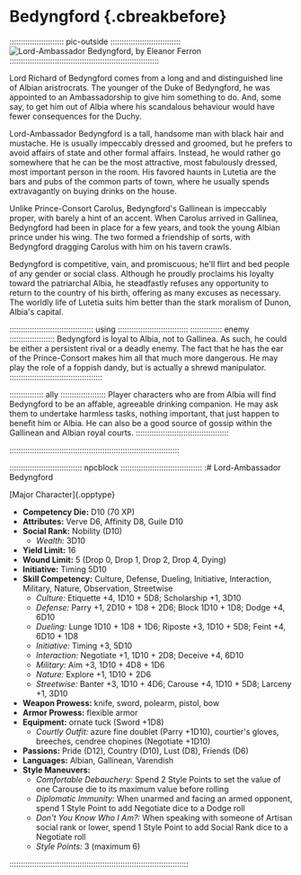 # Bedyngford {.cbreakbefore}

:::::::::::::::::::::::: pic-outside :::::::::::::::::::::::::::::::
![Lord-Ambassador Bedyngford, by Eleanor Ferron](assets/Portraits/Medium/lord-bedyngford.jpg "Lord-Ambassador Bedyngford, by Eleanor Ferron")
::::::::::::::::::::::::::::::::::::::::::::::::::::::::::::::::::

Lord Richard of Bedyngford comes from a long and and distinguished line of Albian
aristrocrats. The younger of the Duke of Bedyngford, he was appointed to
an Ambassadorship to give him something to do. And, some say, to get him out
of Albia where his scandalous behaviour would have fewer consequences for the
Duchy.

Lord-Ambassador Bedyngford is a tall, handsome man with black hair and mustache.
He is usually impeccably dressed and groomed, but he prefers to avoid affairs of
state and other formal affairs. Instead, he would rather go somewhere that he
can be the most attractive, most fabulously dressed, most important person in
the room. His favored haunts in Lutetia are the bars and pubs of the common
parts of town, where he usually spends extravagantly on buying drinks on the house.

Unlike Prince-Consort Carolus, Bedyngford's Gallinean is impeccably proper, 
with barely a hint of an accent. When Carolus arrived in Gallinea, Bedyngford
had been in place for a few years, and took the young Albian prince under his
wing. The two formed a friendship of sorts, with Bedyngford dragging 
Carolus with him on his tavern crawls.

Bedyngford is competitive, vain, and promiscuous; he'll flirt and bed people
of any gender or social class. Although he proudly proclaims his loyalty toward
the patriarchal Albia, he steadfastly refuses any opportunity to return to the
country of his birth, offering as many excuses as necessary. The worldly life
of Lutetia suits him better than the stark moralism of Dunon, Albia's capital.

::::::::::::::::::::::::::::::::::::: using :::::::::::::::::::::::::::::::
:::::::::::::: enemy ::::::::::::::::::::
Bedyngford is loyal to Albia, not to Gallinea. As such,
he could be either a persistent rival or a deadly enemy.
The fact that he has the ear of the Prince-Consort makes
him all that much more dangerous. He may play the role of
a foppish dandy, but is actually a shrewd manipulator.
:::::::::::::::::::::::::::::::::::::::::

::::::::::::::: ally ::::::::::::::::::::
Player characters who are from Albia will find Bedyngford
to be an affable, agreeable drinking companion. He may ask
them to undertake harmless tasks, nothing important, that
just happen to benefit him or Albia. He can also be a good
source of gossip within the Gallinean and Albian royal courts.
:::::::::::::::::::::::::::::::::::::::::

:::::::::::::::::::::::::::::::::::::::::::::::::::::::::::::::::::::::::::

:::::::::::::::::::::::::::::::: npcblock ::::::::::::::::::::::::::::::::::::
:# Lord-Ambassador Bedyngford

[Major Character]{.opptype}

- **Competency Die:** D10 (70 XP)
- **Attributes:** Verve D6, Affinity D8, Guile D10
- **Social Rank:** Nobility (D10)
  - *Wealth:* 3D10
- **Yield Limit:** 16
- **Wound Limit:** 5 (Drop 0, Drop 1, Drop 2, Drop 4, Dying)
- **Initiative:** Timing 5D10
- **Skill Competency:** Culture, Defense, Dueling, Initiative, Interaction,
                        Military, Nature, Observation, Streetwise
  - *Culture:*        Etiquette +4, 1D10 + 5D8; Scholarship +1, 3D10
  - *Defense:*        Parry +1, 2D10 + 1D8 + 2D6; Block 1D10 + 1D8; Dodge +4, 6D10
  - *Dueling:*        Lunge 1D10 + 1D8 + 1D6; Riposte +3, 1D10 + 5D8; Feint +4, 6D10 + 1D8
  - *Initiative:*     Timing +3, 5D10
  - *Interaction:*    Negotiate +1, 1D10 + 2D8; Deceive +4, 6D10
  - *Military:*       Aim +3, 1D10 + 4D8 + 1D6
  - *Nature:*         Explore +1, 1D10 + 2D6
  - *Streetwise:*     Banter +3, 1D10 + 4D6; Carouse +4, 1D10 + 5D8; Larceny +1, 3D10
- **Weapon Prowess:** knife, sword, polearm, pistol, bow
- **Armor Prowess:** flexible armor
- **Equipment:** ornate tuck (Sword +1D8)
    - *Courtly Outfit:* azure fine doublet (Parry +1D10), courtier's gloves, breeches, cendree chopines (Negotiate +1D10)
- **Passions:** 
    Pride                  (D12),
    Country                (D10), 
    Lust                    (D8), 
    Friends                 (D6)
- **Languages:** Albian, Gallinean, Varendish
- **Style Maneuvers:**
  - *Comfortable Debauchery:* Spend 2 Style Points to set the value of one Carouse die to its maximum value before rolling
  - *Diplomatic Immunity:* When unarmed and facing an armed opponent, spend 1 Style Point to add Negotiate dice to a Dodge roll
  - *Don't You Know Who I Am?:* When speaking with someone of Artisan social rank or lower, spend 1 Style Point to add Social Rank dice to a Negotiate roll
  - *Style Points:* 3 (maximum 6)

:::::::::::::::::::::::::::::::::::::::::::::::::::::::::::::::::::::::::::::::

